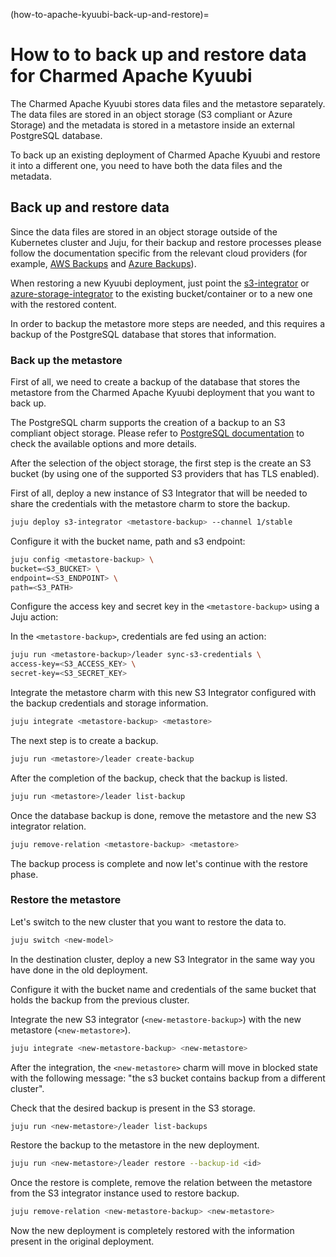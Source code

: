 (how-to-apache-kyuubi-back-up-and-restore)=
# How to to back up and restore data for Charmed Apache Kyuubi

The Charmed Apache Kyuubi stores data files and the metastore separately.
The data files are stored in an object storage (S3 compliant or Azure Storage)
and the metadata is stored in a metastore inside an external PostgreSQL database.

To back up an existing deployment of Charmed Apache Kyuubi and restore it into a different one,
you need to have both the data files and the metadata.

## Back up and restore data

Since the data files are stored in an object storage outside of the Kubernetes cluster and Juju,
for their backup and restore processes please follow the documentation specific from the relevant
cloud providers (for example,
[AWS Backups](https://docs.aws.amazon.com/aws-backup/latest/devguide/whatisbackup.html) and
[Azure Backups](https://learn.microsoft.com/en-us/azure/backup/blob-backup-overview?tabs=operational-backup)).

When restoring a new Kyuubi deployment, just point the [s3-integrator](https://charmhub.io/s3-integrator) or
[azure-storage-integrator](https://charmhub.io/azure-storage-integrator?channel=1/stable)
to the existing bucket/container or to a new one with the restored content.

In order to backup the metastore more steps are needed,
and this requires a backup of the PostgreSQL database that stores that information.

### Back up the metastore

First of all, we need to create a backup of the database that stores the metastore from the Charmed Apache Kyuubi deployment that you want to back up.

The PostgreSQL charm supports the creation of a backup to an S3 compliant object storage. Please refer to [PostgreSQL documentation](https://canonical-charmed-postgresql-k8s.readthedocs-hosted.com/14/how-to/back-up-and-restore/) to check the available options and more details.

After the selection of the object storage, the first step is the create an S3 bucket (by using one of the supported S3 providers that has TLS enabled).

First of all, deploy a new instance of S3 Integrator that will be needed to share the credentials with the metastore charm to store the backup.

```bash
juju deploy s3-integrator <metastore-backup> --channel 1/stable
```

Configure it with the bucket name, path and s3 endpoint:

```bash
juju config <metastore-backup> \
bucket=<S3_BUCKET> \
endpoint=<S3_ENDPOINT> \
path=<S3_PATH>
```

Configure the access key and secret key in the `<metastore-backup>` using a Juju action:

In the `<metastore-backup>`, credentials are fed using an action:

```bash
juju run <metastore-backup>/leader sync-s3-credentials \
access-key=<S3_ACCESS_KEY> \
secret-key=<S3_SECRET_KEY>
```

Integrate the metastore charm with this new S3 Integrator configured with the backup credentials and storage information.

```bash
juju integrate <metastore-backup> <metastore>
```

The next step is to create a backup.

```bash
juju run <metastore>/leader create-backup
```

After the completion of the backup, check that the backup is listed.

```bash
juju run <metastore>/leader list-backup
```

Once the database backup is done, remove the metastore and the new S3 integrator relation.

```bash
juju remove-relation <metastore-backup> <metastore>
```

The backup process is complete and now let's continue with the restore phase.

### Restore the metastore

Let's switch to the new cluster that you want to restore the data to.

```bash
juju switch <new-model>
```

In the destination cluster, deploy a new S3 Integrator in the same way you have done in the old deployment.

Configure it with the bucket name and credentials of the same bucket that holds the backup from the previous cluster.

Integrate the new S3 integrator (`<new-metastore-backup>`) with the new metastore (`<new-metastore>`).

```bash
juju integrate <new-metastore-backup> <new-metastore>
```

After the integration, the `<new-metastore>` charm will move in blocked state with the following message: "the s3 bucket contains backup from a different cluster".

Check that the desired backup is present in the S3 storage.

```bash
juju run <new-metastore>/leader list-backups
```

Restore the backup to the metastore in the new deployment.

```bash
juju run <new-metastore>/leader restore --backup-id <id>
```

Once the restore is complete, remove the relation between the metastore from the S3 integrator instance used to restore backup.

```bash
juju remove-relation <new-metastore-backup> <new-metastore>
```

Now the new deployment is completely restored with the information present in the original deployment.
